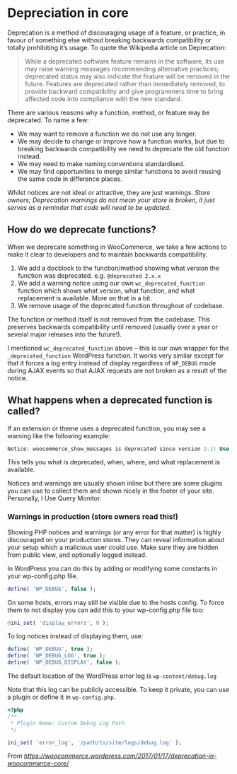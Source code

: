 # Depreciation in core

Deprecation is a method of discouraging usage of a feature, or practice, in favour of something else without breaking backwards compatibility or totally prohibiting it’s usage. To quote the Wikipedia article on Deprecation:

> While a deprecated software feature remains in the software, its use may raise warning messages recommending alternative practices; deprecated status may also indicate the feature will be removed in the future. Features are deprecated rather than immediately removed, to provide backward compatibility and give programmers time to bring affected code into compliance with the new standard.

There are various reasons why a function, method, or feature may be deprecated. To name a few:

- We may want to remove a function we do not use any longer.
- We may decide to change or improve how a function works, but due to breaking backwards compatibility we need to deprecate the old function instead.
- We may need to make naming conventions standardised.
- We may find opportunities to merge similar functions to avoid reusing the same code in difference places.

Whilst notices are not ideal or attractive, they are just warnings. _Store owners; Deprecation warnings do not mean your store is broken, it just serves as a reminder that code will need to be updated._

## How do we deprecate functions?

When we deprecate something in WooCommerce, we take a few actions to make it clear to developers and to maintain backwards compatibility.

1. We add a docblock to the function/method showing what version the function was deprecated. e.g. `@deprecated 2.x.x`
2. We add a warning notice using our own `wc_deprecated_function` function which shows what version, what function, and what replacement is available. More on that in a bit.
3. We remove usage of the deprecated function throughout of codebase.

The function or method itself is not removed from the codebase. This preserves backwards compatibility until removed (usually over a year or several major releases into the future!).

I mentioned `wc_deprecated_function` above – this is our own wrapper for the `_deprecated_function` WordPress function. It works very similar except for that it forces a log entry instead of display regardless of `WP_DEBUG` mode during AJAX events so that AJAX requests are not broken as a result of the notice.

## What happens when a deprecated function is called?

If an extension or theme uses a deprecated function, you may see a warning like the following example:

``` php
Notice: woocommerce_show_messages is deprecated since version 2.1! Use wc_print_notices instead. in /srv/www/wordpress-default/wp-includes/functions.php on line 3783
```

This tells you what is deprecated, when, where, and what replacement is available.

Notices and warnings are usually shown inline but there are some plugins you can use to collect them and shown nicely in the footer of your site. Personally, I Use Query Monitor.

### Warnings in production (store owners read this!)

Showing PHP notices and warnings (or any error for that matter) is highly discouraged on your production stores. They can reveal information about your setup which a malicious user could use. Make sure they are hidden from public view, and optionally logged instead.

In WordPress you can do this by adding or modifying some constants in your wp-config.php file.

``` php
define( 'WP_DEBUG', false );
```

On some hosts, errors may still be visible due to the hosts config. To force them to not display you can add this to your wp-config.php file too:

``` php
@ini_set( 'display_errors', 0 );
```

To log notices instead of displaying them, use:

``` php
define( 'WP_DEBUG', true );
define( 'WP_DEBUG_LOG', true );
define( 'WP_DEBUG_DISPLAY', false );
```

The default location of the WordPress error log is `wp-content/debug.log`

Note that this log can be publicly accessible. To keep it private, you can use a plugin or define it in `wp-config.php`.

``` php
<?php
/**
 * Plugin Name: Custom Debug Log Path
 */

ini_set( 'error_log', '/path/to/site/logs/debug.log' );
```

_From https://woocommerce.wordpress.com/2017/01/17/deprecation-in-woocommerce-core/_